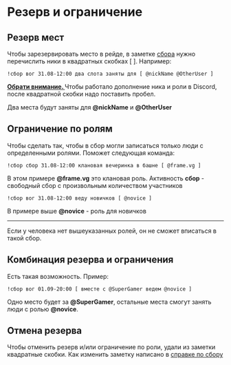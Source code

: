 # Резерв и ограничение

## Резерв мест
Чтобы зарезервировать место в рейде, в заметке [сбора](./sbor.md#Команда-сбор)
нужно перечислить ники в квадратных скобках [ ]. Например:

`!сбор вог 31.08-12:00 два слота заняты для [ @nickName @OtherUser ]`

<a name="внимание"></a>
<div class="alert alert-warning" role="alert">
    <b><a href="#внимание" class="header">Обрати внимание. </a></b>
    Чтобы работало дополнение ника и роли в Discord, 
    после квадратной скобки надо поставить пробел.
</div>

Два места будут заняты для **@nickName** и **@OtherUser**

## Ограничение по ролям
Чтобы сделать так, чтобы в сбор могли записаться только люди с определенными ролями. 
Поможет следующая команда:

`!сбор сбор 31.08-12:00 клановая вечеринка в башне [ @frame.vg ]`

В этом примере **@frame.vg** это клановая роль. 
Активность **сбор** - свободный сбор с произвольным количеством участников

`!сбор вог 31.08-12:00 веду новичков [ @novice ]`

В примере выше **@novice** - роль для новичков

***

Если у человека нет вышеуказанных ролей, он не сможет вписаться в такой сбор.

## Комбинация резерва и ограничения
Есть такая возможность. Пример:

`!сбор вог 01.09-20:00 [ вместе с @SuperGamer ведем @novice ]`

Одно место будет за **@SuperGamer**, остальные места смогут занять люди с ролью **@novice**.

## Отмена резерва
Чтобы отменить резерв и/или ограничение по роли, удали из заметки квадратные скобки. 
Как изменить заметку написано в [справке по сбору](./sbor.md#Справка)